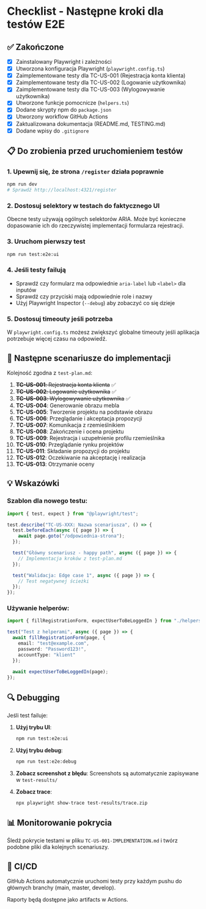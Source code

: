 # Checklist - Następne kroki dla testów E2E

## ✅ Zakończone

- [x] Zainstalowany Playwright i zależności
- [x] Utworzona konfiguracja Playwright (`playwright.config.ts`)
- [x] Zaimplementowane testy dla TC-US-001 (Rejestracja konta klienta)
- [x] Zaimplementowane testy dla TC-US-002 (Logowanie użytkownika)
- [x] Zaimplementowane testy dla TC-US-003 (Wylogowywanie użytkownika)
- [x] Utworzone funkcje pomocnicze (`helpers.ts`)
- [x] Dodane skrypty npm do `package.json`
- [x] Utworzony workflow GitHub Actions
- [x] Zaktualizowana dokumentacja (README.md, TESTING.md)
- [x] Dodane wpisy do `.gitignore`

## 📋 Do zrobienia przed uruchomieniem testów

### 1. Upewnij się, że strona `/register` działa poprawnie
```bash
npm run dev
# Sprawdź http://localhost:4321/register
```

### 2. Dostosuj selektory w testach do faktycznego UI
Obecne testy używają ogólnych selektorów ARIA. Może być konieczne dopasowanie ich do rzeczywistej implementacji formularza rejestracji.

### 3. Uruchom pierwszy test
```bash
npm run test:e2e:ui
```

### 4. Jeśli testy failują
- Sprawdź czy formularz ma odpowiednie `aria-label` lub `<label>` dla inputów
- Sprawdź czy przyciski mają odpowiednie role i nazwy
- Użyj Playwright Inspector (`--debug`) aby zobaczyć co się dzieje

### 5. Dostosuj timeouty jeśli potrzeba
W `playwright.config.ts` możesz zwiększyć globalne timeouty jeśli aplikacja potrzebuje więcej czasu na odpowiedź.

## 🎯 Następne scenariusze do implementacji

Kolejność zgodna z `test-plan.md`:

1. ~~**TC-US-001**: Rejestracja konta klienta~~ ✅
2. ~~**TC-US-002**: Logowanie użytkownika~~ ✅
3. ~~**TC-US-003**: Wylogowywanie użytkownika~~ ✅
4. **TC-US-004**: Generowanie obrazu mebla
5. **TC-US-005**: Tworzenie projektu na podstawie obrazu
6. **TC-US-006**: Przeglądanie i akceptacja propozycji
7. **TC-US-007**: Komunikacja z rzemieślnikiem
8. **TC-US-008**: Zakończenie i ocena projektu
9. **TC-US-009**: Rejestracja i uzupełnienie profilu rzemieślnika
10. **TC-US-010**: Przeglądanie rynku projektów
10. **TC-US-011**: Składanie propozycji do projektu
11. **TC-US-012**: Oczekiwanie na akceptację i realizacja
12. **TC-US-013**: Otrzymanie oceny

## 💡 Wskazówki

### Szablon dla nowego testu:

```typescript
import { test, expect } from "@playwright/test";

test.describe("TC-US-XXX: Nazwa scenariusza", () => {
  test.beforeEach(async ({ page }) => {
    await page.goto("/odpowiednia-strona");
  });

  test("Główny scenariusz - happy path", async ({ page }) => {
    // Implementacja kroków z test-plan.md
  });

  test("Walidacja: Edge case 1", async ({ page }) => {
    // Test negatywnej ścieżki
  });
});
```

### Używanie helperów:

```typescript
import { fillRegistrationForm, expectUserToBeLoggedIn } from "./helpers";

test("Test z helperami", async ({ page }) => {
  await fillRegistrationForm(page, {
    email: "test@example.com",
    password: "Password123!",
    accountType: "klient"
  });
  
  await expectUserToBeLoggedIn(page);
});
```

## 🔍 Debugging

Jeśli test failuje:

1. **Użyj trybu UI**:
   ```bash
   npm run test:e2e:ui
   ```

2. **Użyj trybu debug**:
   ```bash
   npm run test:e2e:debug
   ```

3. **Zobacz screenshot z błędu**:
   Screenshots są automatycznie zapisywane w `test-results/`

4. **Zobacz trace**:
   ```bash
   npx playwright show-trace test-results/trace.zip
   ```

## 📊 Monitorowanie pokrycia

Śledź pokrycie testami w pliku `TC-US-001-IMPLEMENTATION.md` i twórz podobne pliki dla kolejnych scenariuszy.

## 🚀 CI/CD

GitHub Actions automatycznie uruchomi testy przy każdym pushu do głównych branchy (main, master, develop).

Raporty będą dostępne jako artifacts w Actions.
